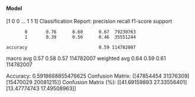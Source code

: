 #### Model
[1 0 0 ... 1 1 1]
Classification Report:
              precision    recall  f1-score   support

           0       0.76      0.60      0.67  79230763
           1       0.39      0.56      0.46  35551244

    accuracy                           0.59 114782007
   macro avg       0.57      0.58      0.57 114782007
weighted avg       0.64      0.59      0.61 114782007

Accuracy: 0.5918668855476625
Confusion Matrix:
[[47854454 31376309]
 [15470029 20081215]]
Confusion Matrix (%):
[[41.69159893 27.33556401]
 [13.47774743 17.49508963]]
